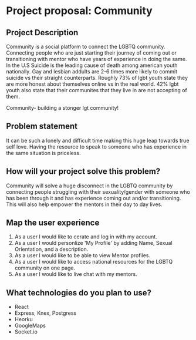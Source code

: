 # Project proposal: Community 

## Project Description

Community is a social platform to connect the LGBTQ community. 
Connecting people who are just starting their journey of coming out or transitioning with mentor who have years of experience in doing the same.
In the U.S Suicide is the leading cause of death among american youth nationally. Gay and lesbian addults are 2-6 times more likely to commit suicide vs their straight counterparts. 
Roughly 73% of lgbt youth state they are more honest about themselves online vs in the real world. 42% lgbt youth also state that their 
communites that they live in are not accepting of them.

Community- building a stonger lgt community!   



## Problem statement
It can be such a lonely and difficult time making this huge leap towards true self love. 
Having the resource to speak to someone who has experience in the same situation is priceless.

## How will your project solve this problem?

Community will solve a huge disconnect in the LGBTQ community by connecting people struggling with their sexuality/gender with someone 
who has been through it and has experience coming out and/or transitioning. This will also help empower the mentors in their day to day lives. 


## Map the user experience
1) As a user I would like to cerate and log in with my account. 
2) As a user I would personlize 'My Profile' by adding Name, Sexual Orientation, and a description. 
3) As a user I would like to be able to view Mentor profiles. 
4) As a user I would like to access national resources for the LGBTQ community on one page. 
5) As a user I would like to live chat with my mentors. 

## What technologies do you plan to use? 

- React 
- Express, Knex, Postgress 
- Heorku 
- GoogleMaps
- Socket.io 